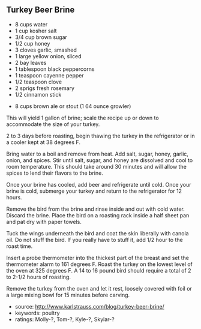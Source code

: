 Turkey Beer Brine
-----------------

- 8 cups water
- 1 cup kosher salt
- 3/4 cup brown sugar
- 1/2 cup honey
- 3 cloves garlic, smashed
- 1 large yellow onion, sliced
- 2 bay leaves
- 1 tablespoon black peppercorns
- 1 teaspoon cayenne pepper
- 1/2 teaspoon clove
- 2 sprigs fresh rosemary
- 1/2 cinnamon stick
<!-- -->
- 8 cups brown ale or stout (1 64 ounce growler)

This will yield 1 gallon of brine; scale the recipe up or down to
accommodate the size of your turkey.

2 to 3 days before roasting, begin thawing the turkey in the
refrigerator or in a cooler kept at 38 degrees F.

Bring water to a boil and remove from heat.  Add salt, sugar, honey,
garlic, onion, and spices.  Stir until salt, sugar, and honey are
dissolved and cool to room temperature. This should take around 30
minutes and will allow the spices to lend their flavors to the brine.

Once your brine has cooled, add beer and refrigerate until cold.  Once
your brine is cold, submerge your turkey and return to the
refrigerator for 12 hours.

Remove the bird from the brine and rinse inside and out with cold
water.  Discard the brine.  Place the bird on a roasting rack inside a
half sheet pan and pat dry with paper towels.

Tuck the wings underneath the bird and coat the skin liberally with
canola oil.  Do not stuff the bird.  If you really have to stuff it,
add 1/2 hour to the roast time.

Insert a probe thermometer into the thickest part of the breast and
set the thermometer alarm to 161 degrees F.  Roast the turkey on the
lowest level of the oven at 325 degrees F.  A 14 to 16 pound bird
should require a total of 2 to 2-1/2 hours of roasting.

Remove the turkey from the oven and let it rest, loosely covered with
foil or a large mixing bowl for 15 minutes before carving.

- source: http://www.karlstrauss.com/blog/turkey-beer-brine/
- keywords: poultry
- ratings: Molly-?, Tom-?, Kyle-?, Skylar-?

